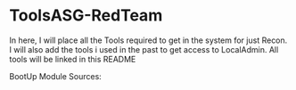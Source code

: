 # ToolsASG-RedTeam
In here, I will place all the Tools required to get in the system for just Recon. I will also add the tools i used in the past to get access to LocalAdmin. All tools will be linked in this README

BootUp Module Sources:
